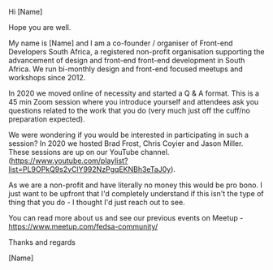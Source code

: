 Hi [Name]

Hope you are well. 

My name is [Name] and I am a co-founder / organiser of Front-end Developers South Africa, a registered non-profit organisation supporting the advancement of design and front-end front-end development in South Africa. We run bi-monthly design and front-end focused meetups and workshops since 2012.

In 2020 we moved online of necessity and started a Q & A format. This is a 45 min Zoom session where you introduce yourself and attendees ask you questions related to the work that you do (very much just off the cuff/no preparation expected).

We were wondering if you would be interested in participating in such a session? In 2020 we hosted Brad Frost, Chris Coyier and Jason Miller. These sessions are up on our YouTube channel. (https://www.youtube.com/playlist?list=PL9OPkQ9s2vClY992NzPgqEKNBh3eTaJ0y).

As we are a non-profit and have literally no money this would be pro bono. I just want to be upfront that I'd completely understand if this isn't the type of thing that you do - I thought I'd just reach out to see.

You can read more about us and see our previous events on Meetup - https://www.meetup.com/fedsa-community/

Thanks and regards

[Name]
